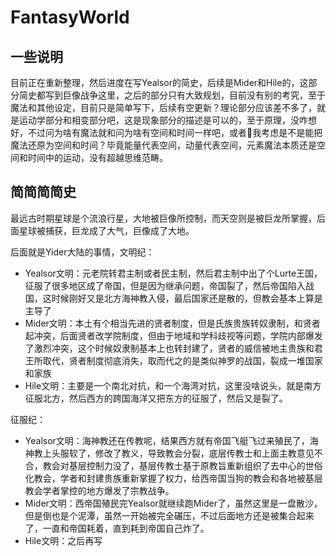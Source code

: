 # FantasyWorld
## 一些说明
目前正在重新整理，然后进度在写Yealsor的简史，后续是Mider和Hile的，这部分简史都写到巨像战争这里，之后的部分只有大致规划，目前没有别的考究，至于魔法和其他设定，目前只是简单写下，后续有空更新？理论部分应该差不多了，就是运动学部分和相变部分吧，这是现象部分的描述是可以的，至于原理，没咋想好，不过问为啥有魔法就和问为啥有空间和时间一样吧，或者🤔我考虑是不是能把魔法还原为空间和时间？毕竟能量代表空间，动量代表空间，元素魔法本质还是空间和时间中的运动，没有超越思维范畴。
## 简简简简史
最远古时期星球是个流浪行星，大地被巨像所控制，而天空则是被巨龙所掌握，后面星球被捕获，巨龙成了大气，巨像成了大地。

后面就是Yider大陆的事情，文明纪：
* Yealsor文明：元老院转君主制或者民主制，然后君主制中出了个Lurte王国，征服了很多地区成了帝国，但是因为继承问题，帝国裂了，然后帝国陷入战国，这时候刚好又是北方海神教入侵，最后国家还是散的，但教会基本上算是主导了
* Mider文明：本土有个相当先进的贤者制度，但是氏族贵族转奴隶制，和贤者起冲突，后面贤者改学院制度，但由于地域和学科歧视等问题，学院内部爆发了激烈冲突，这个时候奴隶制基本上也转封建了，贤者的威信被地主贵族和君王所取代，贤者制度彻底消失，取而代之的是类似神罗的战国，裂成一堆国家和家族
* Hile文明：主要是一个南北对抗，和一个海湾对抗，这里没啥说头，就是南方征服北方，然后西方的跨国海洋又把东方的征服了，然后又是裂了。

征服纪：
* Yealsor文明：海神教还在传教呢，结果西方就有帝国飞艇飞过来殖民了，海神教上头服软了，修改了教义，导致教会分裂，底层传教士和上面主教意见不合，教会对基层控制力没了，基层传教士基于原教旨重新组织了去中心的世俗化教会，学者和封建贵族重新掌握了权力，给西帝国当狗的教会和各地被基层教会学者掌控的地方爆发了宗教战争。
* Mider文明：西帝国殖民完Yealsor就继续跑Mider了，虽然这里是一盘散沙，但是倒也是个泥潭，虽然一开始被完全碾压，不过后面地方还是被集合起来了，一直和帝国耗着，直到耗到帝国自己炸了。
* Hile文明：之后再写
